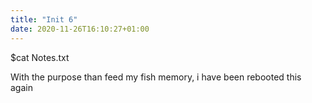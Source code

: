 ```yaml
---
title: "Init 6"
date: 2020-11-26T16:10:27+01:00
---
```


$cat Notes.txt

With the purpose than feed my fish memory, i have been rebooted this again
